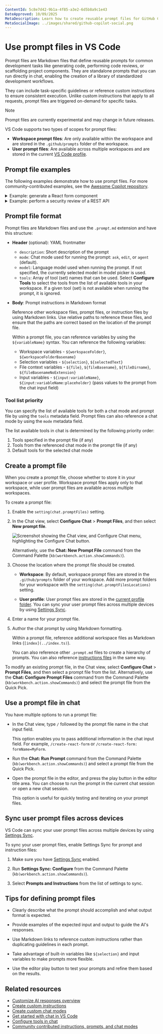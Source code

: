 ```yaml
---
ContentId: 5c8e7d42-9b1a-4f85-a3e2-6d5b8a9c1e43
DateApproved: 10/09/2025
MetaDescription: Learn how to create reusable prompt files for GitHub Copilot Chat in VS Code to standardize common development tasks and improve your coding workflow efficiency.
MetaSocialImage: ../images/shared/github-copilot-social.png
---
```

# Use prompt files in VS Code

Prompt files are Markdown files that define reusable prompts for common development tasks like generating code, performing code reviews, or scaffolding project components. They are standalone prompts that you can run directly in chat, enabling the creation of a library of standardized development workflows.

They can include task-specific guidelines or reference custom instructions to ensure consistent execution. Unlike custom instructions that apply to all requests, prompt files are triggered on-demand for specific tasks.

> [!NOTE]
> Prompt files are currently experimental and may change in future releases.

VS Code supports two types of scopes for prompt files:

* **Workspace prompt files**: Are only available within the workspace and are stored in the `.github/prompts` folder of the workspace.
* **User prompt files**: Are available across multiple workspaces and are stored in the current [VS Code profile](/docs/configure/profiles.md).

## Prompt file examples

The following examples demonstrate how to use prompt files. For more community-contributed examples, see the [Awesome Copilot repository](https://github.com/github/awesome-copilot/tree/main).

<details>
<summary>Example: generate a React form component</summary>

```markdown
---
mode: 'agent'
model: GPT-4o
tools: ['githubRepo', 'search/codebase']
description: 'Generate a new React form component'
---
Your goal is to generate a new React form component based on the templates in #githubRepo contoso/react-templates.

Ask for the form name and fields if not provided.

Requirements for the form:
* Use form design system components: [design-system/Form.md](../docs/design-system/Form.md)
* Use `react-hook-form` for form state management:
* Always define TypeScript types for your form data
* Prefer *uncontrolled* components using register
* Use `defaultValues` to prevent unnecessary rerenders
* Use `yup` for validation:
* Create reusable validation schemas in separate files
* Use TypeScript types to ensure type safety
* Customize UX-friendly validation rules
```

</details>

<details>
<summary>Example: perform a security review of a REST API</summary>

```markdown
---
mode: 'ask'
model: Claude Sonnet 4
description: 'Perform a REST API security review'
---
Perform a REST API security review and provide a TODO list of security issues to address.

* Ensure all endpoints are protected by authentication and authorization
* Validate all user inputs and sanitize data
* Implement rate limiting and throttling
* Implement logging and monitoring for security events

Return the TODO list in a Markdown format, grouped by priority and issue type.
```

</details>

## Prompt file format

Prompt files are Markdown files and use the `.prompt.md` extension and have this structure:

* **Header** (optional): YAML frontmatter
    * `description`: Short description of the prompt
    * `mode`: Chat mode used for running the prompt: `ask`, `edit`, or `agent` (default).
    * `model`: Language model used when running the prompt. If not specified, the currently selected model in model picker is used.
    * `tools`: Array of tool (set) names that can be used. Select **Configure Tools** to select the tools from the list of available tools in your workspace. If a given tool (set) is not available when running the prompt, it is ignored.

* **Body**: Prompt instructions in Markdown format

    Reference other workspace files, prompt files, or instruction files by using Markdown links. Use relative paths to reference these files, and ensure that the paths are correct based on the location of the prompt file.

    Within a prompt file, you can reference variables by using the `${variableName}` syntax. You can reference the following variables:

    * Workspace variables - `${workspaceFolder}`, `${workspaceFolderBasename}`
    * Selection variables - `${selection}`, `${selectedText}`
    * File context variables - `${file}`, `${fileBasename}`, `${fileDirname}`, `${fileBasenameNoExtension}`
    * Input variables - `${input:variableName}`, `${input:variableName:placeholder}` (pass values to the prompt from the chat input field)

### Tool list priority

You can specify the list of available tools for both a chat mode and prompt file by using the `tools` metadata field. Prompt files can also reference a chat mode by using the `mode` metadata field.

The list available tools in chat is determined by the following priority order:

1. Tools specified in the prompt file (if any)
2. Tools from the referenced chat mode in the prompt file (if any)
3. Default tools for the selected chat mode

## Create a prompt file

When you create a prompt file, choose whether to store it in your workspace or user profile. Workspace prompt files apply only to that workspace, while user prompt files are available across multiple workspaces.

To create a prompt file:

1. Enable the `setting(chat.promptFiles)` setting.

1. In the Chat view, select **Configure Chat** > **Prompt Files**, and then select **New prompt file**.

    ![Screenshot showing the Chat view, and Configure Chat menu, highlighting the Configure Chat button.](../images/customization/configure-chat-instructions.png)

    Alternatively, use the **Chat: New Prompt File** command from the Command Palette (`kb(workbench.action.showCommands)`).

1. Choose the location where the prompt file should be created.

    * **Workspace**: By default, workspace prompt files are stored in the `.github/prompts` folder of your workspace. Add more prompt folders for your workspace with the `setting(chat.promptFilesLocations)` setting.

    * **User profile**: User prompt files are stored in the [current profile folder](/docs/configure/profiles.md). You can sync your user prompt files across multiple devices by using [Settings Sync](/docs/configure/settings-sync.md).

1. Enter a name for your prompt file.

1. Author the chat prompt by using Markdown formatting.

    Within a prompt file, reference additional workspace files as Markdown links (`[index](../index.ts)`).

    You can also reference other `.prompt.md` files to create a hierarchy of prompts. You can also reference [instructions files](/docs/copilot/customization/custom-instructions.md) in the same way.

To modify an existing prompt file, in the Chat view, select **Configure Chat** > **Prompt Files**, and then select a prompt file from the list. Alternatively, use the **Chat: Configure Prompt Files** command from the Command Palette (`kb(workbench.action.showCommands)`) and select the prompt file from the Quick Pick.

## Use a prompt file in chat

You have multiple options to run a prompt file:

* In the Chat view, type `/` followed by the prompt file name in the chat input field.

    This option enables you to pass additional information in the chat input field. For example, `/create-react-form` or `/create-react-form: formName=MyForm`.

* Run the **Chat: Run Prompt** command from the Command Palette (`kb(workbench.action.showCommands)`) and select a prompt file from the Quick Pick.

* Open the prompt file in the editor, and press the play button in the editor title area. You can choose to run the prompt in the current chat session or open a new chat session.

    This option is useful for quickly testing and iterating on your prompt files.

## Sync user prompt files across devices

VS Code can sync your user prompt files across multiple devices by using [Settings Sync](/docs/configure/settings-sync.md).

To sync your user prompt files, enable Settings Sync for prompt and instruction files:

1. Make sure you have [Settings Sync](/docs/configure/settings-sync.md) enabled.

1. Run **Settings Sync: Configure** from the Command Palette (`kb(workbench.action.showCommands)`).

1. Select **Prompts and Instructions** from the list of settings to sync.

## Tips for defining prompt files

* Clearly describe what the prompt should accomplish and what output format is expected.

* Provide examples of the expected input and output to guide the AI's responses.

* Use Markdown links to reference custom instructions rather than duplicating guidelines in each prompt.

* Take advantage of built-in variables like `${selection}` and input variables to make prompts more flexible.

* Use the editor play button to test your prompts and refine them based on the results.

## Related resources

* [Customize AI responses overview](/docs/copilot/customization/overview.md)
* [Create custom instructions](/docs/copilot/customization/custom-instructions.md)
* [Create custom chat modes](/docs/copilot/customization/custom-chat-modes.md)
* [Get started with chat in VS Code](/docs/copilot/chat/copilot-chat.md)
* [Configure tools in chat](/docs/copilot/chat/chat-tools.md)
* [Community contributed instructions, prompts, and chat modes](https://github.com/github/awesome-copilot)
